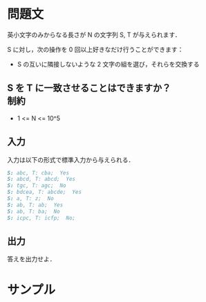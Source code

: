 問題文
=====
英小文字のみからなる長さが N の文字列 S, T が与えられます．  

S に対し，次の操作を 0 回以上好きなだけ行うことができます：  
- S の互いに隣接しないような 2 文字の組を選び，それらを交換する  

S を T に一致させることはできますか？  
制約
-----
- 1 <= N <= 10^5

入力
-----
入力は以下の形式で標準入力から与えられる．
```md
S: abc, T: cba;  Yes
S: abcd, T: abcd;  Yes
S: tgc, T: agc;  No
S: bdcea, T: abcde;  Yes
S: a, T: z;  No
S: ab, T: ab;  Yes
S: ab, T: ba;  No
S: icpc, T: icfp;  No;
```

出力
-----
答えを出力せよ．  

サンプル
=====
```入力例1

```
```出力例1

```
